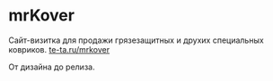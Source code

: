 # mrKover 
Сайт-визитка для продажи грязезащитных и друхих специальных ковриков. <a href="http://te-ta.ru/mrkover/">te-ta.ru/mrkover</a>

От дизайна до релиза.




